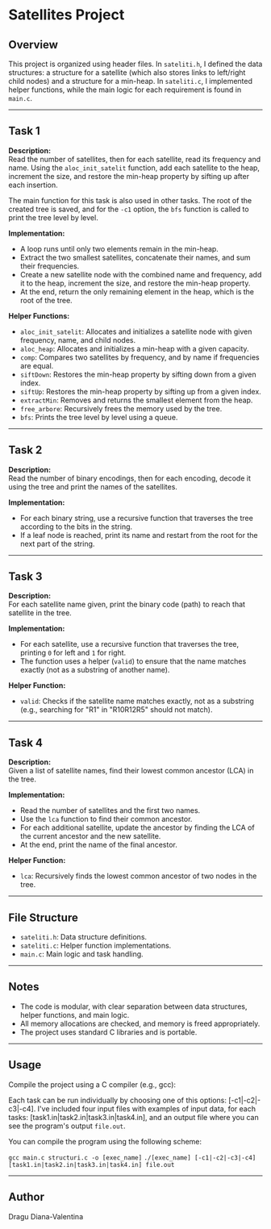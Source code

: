 # Satellites Project

## Overview

This project is organized using header files. In `sateliti.h`, I defined the data structures: a structure for a satellite (which also stores links to left/right child nodes) and a structure for a min-heap. In `sateliti.c`, I implemented helper functions, while the main logic for each requirement is found in `main.c`.

---

## Task 1

**Description:**  
Read the number of satellites, then for each satellite, read its frequency and name. Using the `aloc_init_satelit` function, add each satellite to the heap, increment the size, and restore the min-heap property by sifting up after each insertion.

The main function for this task is also used in other tasks. The root of the created tree is saved, and for the `-c1` option, the `bfs` function is called to print the tree level by level.

**Implementation:**  
- A loop runs until only two elements remain in the min-heap.
- Extract the two smallest satellites, concatenate their names, and sum their frequencies.
- Create a new satellite node with the combined name and frequency, add it to the heap, increment the size, and restore the min-heap property.
- At the end, return the only remaining element in the heap, which is the root of the tree.

**Helper Functions:**
- `aloc_init_satelit`: Allocates and initializes a satellite node with given frequency, name, and child nodes.
- `aloc_heap`: Allocates and initializes a min-heap with a given capacity.
- `comp`: Compares two satellites by frequency, and by name if frequencies are equal.
- `siftDown`: Restores the min-heap property by sifting down from a given index.
- `siftUp`: Restores the min-heap property by sifting up from a given index.
- `extractMin`: Removes and returns the smallest element from the heap.
- `free_arbore`: Recursively frees the memory used by the tree.
- `bfs`: Prints the tree level by level using a queue.

---

## Task 2

**Description:**  
Read the number of binary encodings, then for each encoding, decode it using the tree and print the names of the satellites.

**Implementation:**  
- For each binary string, use a recursive function that traverses the tree according to the bits in the string.
- If a leaf node is reached, print its name and restart from the root for the next part of the string.

---

## Task 3

**Description:**  
For each satellite name given, print the binary code (path) to reach that satellite in the tree.

**Implementation:**  
- For each satellite, use a recursive function that traverses the tree, printing `0` for left and `1` for right.
- The function uses a helper (`valid`) to ensure that the name matches exactly (not as a substring of another name).

**Helper Function:**
- `valid`: Checks if the satellite name matches exactly, not as a substring (e.g., searching for "R1" in "R10R12R5" should not match).

---

## Task 4

**Description:**  
Given a list of satellite names, find their lowest common ancestor (LCA) in the tree.

**Implementation:**  
- Read the number of satellites and the first two names.
- Use the `lca` function to find their common ancestor.
- For each additional satellite, update the ancestor by finding the LCA of the current ancestor and the new satellite.
- At the end, print the name of the final ancestor.

**Helper Function:**
- `lca`: Recursively finds the lowest common ancestor of two nodes in the tree.

---

## File Structure

- `sateliti.h`: Data structure definitions.
- `sateliti.c`: Helper function implementations.
- `main.c`: Main logic and task handling.

---

## Notes

- The code is modular, with clear separation between data structures, helper functions, and main logic.
- All memory allocations are checked, and memory is freed appropriately.
- The project uses standard C libraries and is portable.

---

## Usage

Compile the project using a C compiler (e.g., gcc):

Each task can be run individually by choosing one of this options: [-c1|-c2|-c3|-c4].
I've included four input files with examples of input data, for each tasks: [task1.in|task2.in|task3.in|task4.in], and an output file where you can see the program's output `file.out`.

You can compile the program using the following scheme:

`gcc main.c structuri.c -o [exec_name]`
`./[exec_name] [-c1|-c2|-c3|-c4] [task1.in|task2.in|task3.in|task4.in] file.out`

---

## Author
Dragu Diana-Valentina
